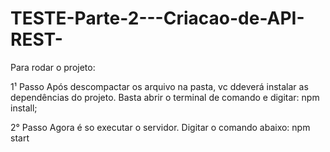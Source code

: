 # TESTE-Parte-2---Criacao-de-API-REST-

Para rodar o projeto:

1¹ Passo
Após descompactar os arquivo na pasta, vc ddeverá instalar as dependências do projeto. 
Basta abrir o terminal de comando e digitar:
  npm install;
  
2° Passo
Agora é so executar o servidor. Digitar o comando abaixo:
npm start
